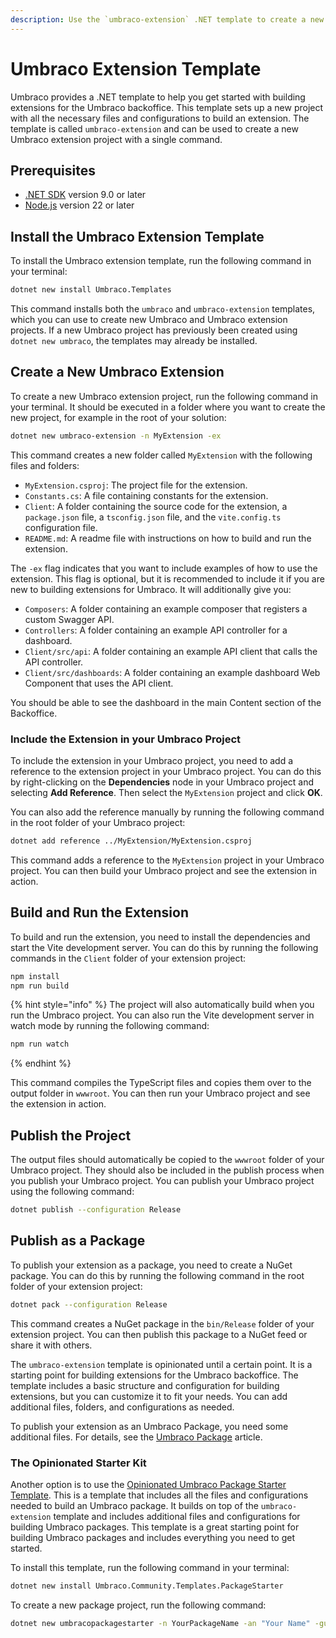 ```yaml
---
description: Use the `umbraco-extension` .NET template to create a new Umbraco extension.
---
```


# Umbraco Extension Template

Umbraco provides a .NET template to help you get started with building extensions for the Umbraco backoffice. This template sets up a new project with all the necessary files and configurations to build an extension. The template is called `umbraco-extension` and can be used to create a new Umbraco extension project with a single command.

## Prerequisites
- [.NET SDK](https://dotnet.microsoft.com/download) version 9.0 or later
- [Node.js](https://nodejs.org/en/download/) version 22 or later

## Install the Umbraco Extension Template
To install the Umbraco extension template, run the following command in your terminal:

```bash
dotnet new install Umbraco.Templates
```

This command installs both the `umbraco` and `umbraco-extension` templates, which you can use to create new Umbraco and Umbraco extension projects. If a new Umbraco project has previously been created using `dotnet new umbraco`, the templates may already be installed.

## Create a New Umbraco Extension
To create a new Umbraco extension project, run the following command in your terminal. It should be executed in a folder where you want to create the new project, for example in the root of your solution:

```bash
dotnet new umbraco-extension -n MyExtension -ex
```

This command creates a new folder called `MyExtension` with the following files and folders:
- `MyExtension.csproj`: The project file for the extension.
- `Constants.cs`: A file containing constants for the extension.
- `Client`: A folder containing the source code for the extension, a `package.json` file, a `tsconfig.json` file, and the `vite.config.ts` configuration file.
- `README.md`: A readme file with instructions on how to build and run the extension.

The `-ex` flag indicates that you want to include examples of how to use the extension. This flag is optional, but it is recommended to include it if you are new to building extensions for Umbraco. It will additionally give you:

- `Composers`: A folder containing an example composer that registers a custom Swagger API.
- `Controllers`: A folder containing an example API controller for a dashboard.
- `Client/src/api`: A folder containing an example API client that calls the API controller.
- `Client/src/dashboards`: A folder containing an example dashboard Web Component that uses the API client.

You should be able to see the dashboard in the main Content section of the Backoffice.

### Include the Extension in your Umbraco Project

To include the extension in your Umbraco project, you need to add a reference to the extension project in your Umbraco project. You can do this by right-clicking on the **Dependencies** node in your Umbraco project and selecting **Add Reference**. Then select the `MyExtension` project and click **OK**.

You can also add the reference manually by running the following command in the root folder of your Umbraco project:

```bash
dotnet add reference ../MyExtension/MyExtension.csproj
```

This command adds a reference to the `MyExtension` project in your Umbraco project. You can then build your Umbraco project and see the extension in action.

## Build and Run the Extension

To build and run the extension, you need to install the dependencies and start the Vite development server. You can do this by running the following commands in the `Client` folder of your extension project:

```bash
npm install
npm run build
```

{% hint style="info" %}
The project will also automatically build when you run the Umbraco project. You can also run the Vite development server in watch mode by running the following command:

```bash
npm run watch
```
{% endhint %}

This command compiles the TypeScript files and copies them over to the output folder in `wwwroot`. You can then run your Umbraco project and see the extension in action.

## Publish the Project

The output files should automatically be copied to the `wwwroot` folder of your Umbraco project. They should also be included in the publish process when you publish your Umbraco project. You can publish your Umbraco project using the following command:

```bash
dotnet publish --configuration Release
```

## Publish as a Package

To publish your extension as a package, you need to create a NuGet package. You can do this by running the following command in the root folder of your extension project:

```bash
dotnet pack --configuration Release
```

This command creates a NuGet package in the `bin/Release` folder of your extension project. You can then publish this package to a NuGet feed or share it with others.

The `umbraco-extension` template is opinionated until a certain point. It is a starting point for building extensions for the Umbraco backoffice. The template includes a basic structure and configuration for building extensions, but you can customize it to fit your needs. You can add additional files, folders, and configurations as needed.

To publish your extension as an Umbraco Package, you need some additional files. For details, see the [Umbraco Package](../../customizing/umbraco-package.md) article.

### The Opinionated Starter Kit

Another option is to use the [Opinionated Umbraco Package Starter Template](https://github.com/LottePitcher/opinionated-package-starter). This is a template that includes all the files and configurations needed to build an Umbraco package. It builds on top of the `umbraco-extension` template and includes additional files and configurations for building Umbraco packages. This template is a great starting point for building Umbraco packages and includes everything you need to get started.

To install this template, run the following command in your terminal:

```bash
dotnet new install Umbraco.Community.Templates.PackageStarter
```

To create a new package project, run the following command:

```bash
dotnet new umbracopackagestarter -n YourPackageName -an "Your Name" -gu "YourGitHubUsername" -gr "YourGitHubRepoName"
```
